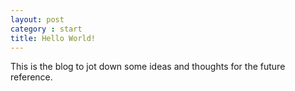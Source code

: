 ```yaml
---
layout: post
category : start
title: Hello World!
---
```


This is the blog to jot down some ideas and thoughts for the future reference.

